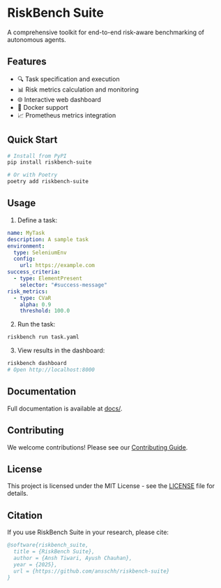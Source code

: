 # RiskBench Suite

A comprehensive toolkit for end-to-end risk-aware benchmarking of autonomous agents.

## Features

- 🔍 Task specification and execution
- 📊 Risk metrics calculation and monitoring
- 🌐 Interactive web dashboard
- 🐳 Docker support
- 📈 Prometheus metrics integration

## Quick Start

```bash
# Install from PyPI
pip install riskbench-suite

# Or with Poetry
poetry add riskbench-suite
```

## Usage

1. Define a task:

```yaml
name: MyTask
description: A sample task
environment:
  type: SeleniumEnv
  config:
    url: https://example.com
success_criteria:
  - type: ElementPresent
    selector: "#success-message"
risk_metrics:
  - type: CVaR
    alpha: 0.9
    threshold: 100.0
```

2. Run the task:

```bash
riskbench run task.yaml
```

3. View results in the dashboard:

```bash
riskbench dashboard
# Open http://localhost:8000
```

## Documentation

Full documentation is available at [docs/](docs/).

## Contributing

We welcome contributions! Please see our [Contributing Guide](CONTRIBUTING.md).

## License

This project is licensed under the MIT License - see the [LICENSE](LICENSE) file for details.

## Citation

If you use RiskBench Suite in your research, please cite:

```bibtex
@software{riskbench_suite,
  title = {RiskBench Suite},
  author = {Ansh Tiwari, Ayush Chauhan},
  year = {2025},
  url = {https://github.com/ansschh/riskbench-suite}
}
```
